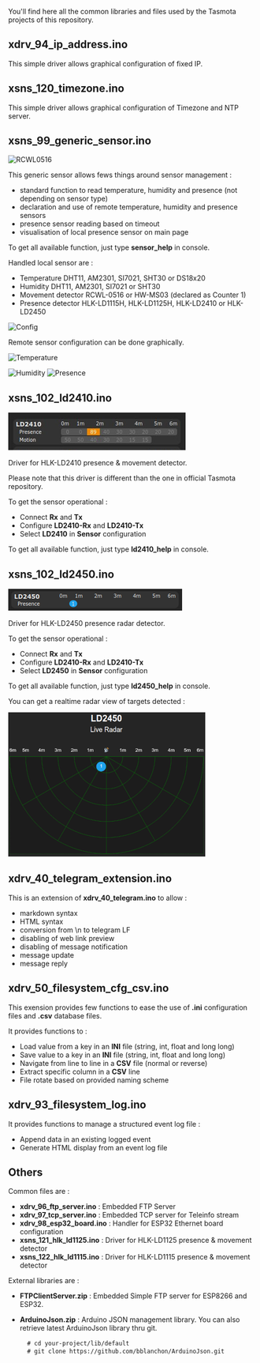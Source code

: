 You'll find here all the common libraries and files used by the Tasmota projects of this repository.

## xdrv_94_ip_address.ino ##

This simple driver allows graphical configuration of fixed IP.

## xsns_120_timezone.ino ##

This simple driver allows graphical configuration of Timezone and NTP server.

## xsns_99_generic_sensor.ino ##

![RCWL0516](./screen/tasmota-sensor-main-pres.png)

This generic sensor allows fews things around sensor management :
  * standard function to read temperature, humidity and presence (not depending on sensor type)
  * declaration and use of remote temperature, humidity and presence sensors
  * presence sensor reading based on timeout
  * visualisation of local presence sensor on main page

To get all available function, just type **sensor_help** in console.

Handled local sensor are :
  * Temperature DHT11, AM2301, SI7021, SHT30 or DS18x20
  * Humidity DHT11, AM2301, SI7021 or SHT30
  * Movement detector RCWL-0516 or HW-MS03 (declared as Counter 1)
  * Presence detector HLK-LD1115H, HLK-LD1125H, HLK-LD2410 or HLK-LD2450

![Config](./screen/tasmota-sensor-config-local.png)

Remote sensor configuration can be done graphically.

![Temperature](./screen/tasmota-sensor-config-temp.png)

![Humidity](./screen/tasmota-sensor-config-humi.png) ![Presence](./screen/tasmota-sensor-config-pres.png)

## xsns_102_ld2410.ino ##

![HLK LD2410](./screen/tasmota-ld2410-main.png)

Driver for HLK-LD2410 presence & movement detector.

Please note that this driver is different than the one in official Tasmota repository.

To get the sensor operational :
  - Connect **Rx** and **Tx**
  - Configure **LD2410-Rx** and **LD2410-Tx**
  - Select **LD2410** in **Sensor** configuration 

To get all available function, just type **ld2410_help** in console.

## xsns_102_ld2450.ino ##

![HLK LD2450](./screen/tasmota-ld2450-main.png)

Driver for HLK-LD2450 presence radar detector.

To get the sensor operational :
  - Connect **Rx** and **Tx**
  - Configure **LD2410-Rx** and **LD2410-Tx**
  - Select **LD2450** in **Sensor** configuration

To get all available function, just type **ld2450_help** in console.

You can get a realtime radar view of targets detected :

![HLK LD2450 radar](./screen/tasmota-ld2450-radar.png)

## xdrv_40_telegram_extension.ino ##

This is an extension of **xdrv_40_telegram.ino** to allow :
 - markdown syntax
 - HTML syntax
 - conversion from \n to telegram LF
 - disabling of web link preview
 - disabling of message notification
 - message update
 - message reply

## xdrv_50_filesystem_cfg_csv.ino ##

This exension provides few functions to ease the use of **.ini** configuration files and **.csv** database files.

It provides functions to :
  - Load value from a key in an **INI** file (string, int, float and long long)
  - Save value to a key in an **INI** file (string, int, float and long long)
  - Navigate from line to line in a **CSV** file (normal or reverse)
  - Extract specific column in a **CSV** line
  - File rotate based on provided naming scheme 
 
## xdrv_93_filesystem_log.ino ##

It provides functions to manage a structured event log file :
  - Append data in an existing logged event
  - Generate HTML display from an event log file
  
## Others ##

Common files are :


  * **xdrv_96_ftp_server.ino** : Embedded FTP Server
  * **xdrv_97_tcp_server.ino** : Embedded TCP server for Teleinfo stream
  * **xdrv_98_esp32_board.ino** : Handler for ESP32 Ethernet board configuration
  * **xsns_121_hlk_ld1125.ino** : Driver for HLK-LD1125 presence & movement detector
  * **xsns_122_hlk_ld1115.ino** : Driver for HLK-LD1115 presence & movement detector

External libraries are :

  * **FTPClientServer.zip** : Embedded Simple FTP server for ESP8266 and ESP32.

  * **ArduinoJson.zip** : Arduino JSON management library. You can also retrieve latest ArduinoJson library thru git.

          # cd your-project/lib/default
          # git clone https://github.com/bblanchon/ArduinoJson.git


